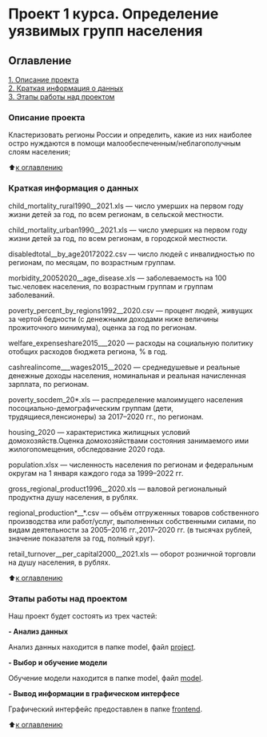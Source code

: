 # Проект 1 курса. Определение уязвимых групп населения

## Оглавление
[1. Описание проекта](https://github.com/AlexexDenimus/sf_ds_projects/tree/master/project_final_1/README.md#Описание-проекта)  
[2. Краткая информация о данных](https://github.com/AlexexDenimus/sf_ds_projects/tree/master/project_final_1/README.md#Краткая-информация-о-данных)  
[3. Этапы работы над проектом](https://github.com/AlexexDenimus/sf_ds_projects/tree/master/project_final_1/README.md#Этапы-работы-над-проектом)

### Описание проекта
Кластеризовать регионы России и определить, какие из них наиболее остро нуждаются в помощи малообеспеченным/неблагополучным слоям населения;

:arrow_up:[к оглавлению](https://github.com/AlexexDenimus/sf_ds_projects/tree/master/project_final_1/README.md#Оглавление)

### Краткая информация о данных
child_mortality_rural1990__2021.xls — число умерших на первом году жизни детей за год, по всем регионам, в сельской местности.

child_mortality_urban1990__2021.xls — число умерших на первом году жизни детей за год, по всем регионам, в городской местности.

disabledtotal__by_age20172022.csv — число людей с инвалидностью по регионам, по месяцам, по возрастным группам.

morbidity_20052020__age_disease.xls — заболеваемость на 100 тыс.человек населения, по возрастным группам и группам заболеваний.

poverty_percent_by_regions1992__2020.csv — процент людей, живущих за чертой бедности (с денежными доходами ниже величины прожиточного минимума), оценка за год по регионам.

welfare_expenseshare2015___2020 — расходы на социальную политику отобщих расходов бюджета региона, % в год.

cashrealincome___wages2015__2020 — среднедушевые и реальные денежные доходы населения, номинальная и реальная начисленная зарплата, по регионам.

poverty_socdem_20*.xls — распределение малоимущего населения посоциально-демографическим группам (дети, трудящиеся,пенсионеры) за 2017–2020 гг., по регионам.

housing_2020 — характеристика жилищных условий домохозяйств.Оценка домохозяйствами состояния занимаемого ими жилогопомещения, обследование 2020 года.

population.xlsx — численность населения по регионам и федеральным округам на 1 января каждого года за 1999–2022 гг.

gross_regional_product1996__2020.xls — валовой региональный продуктна душу населения, в рублях.

regional_production*__*.csv — объём отгруженных товаров собственного производства или работ/услуг, выполненных собственными силами, по видам деятельности за 2005–2016 гг.,2017–2020 гг. (в тысячах рублей, значение показателя за год, полный круг).

retail_turnover__per_capital2000__2021.xls — оборот розничной торговли на душу населения, в рублях.
  
:arrow_up:[к оглавлению](https://github.com/AlexexDenimus/sf_ds_projects/tree/master/project_final_1/README.md#Оглавление)

### Этапы работы над проектом  
Наш проект будет состоять из трех частей:

**- Анализ данных**  

Анализ данных находится в папке model, файл [project](https://github.com/AlexexDenimus/sf_ds_projects/tree/master/project_final_1/model/project.ipynb).

**- Выбор и обучение модели**

Обучение модели находится в папке model, файл [model](https://github.com/AlexexDenimus/sf_ds_projects/tree/master/project_final_1/model/model.ipynb).

**- Вывод информации в графическом интерфесе**

Графический интерфейс предоставлен в папке [frontend](https://github.com/AlexexDenimus/sf_ds_projects/tree/master/project_final_1/frontend).

:arrow_up:[к оглавлению](https://github.com/AlexexDenimus/sf_ds_projects/tree/master/project_final_1/README.md#Оглавление)